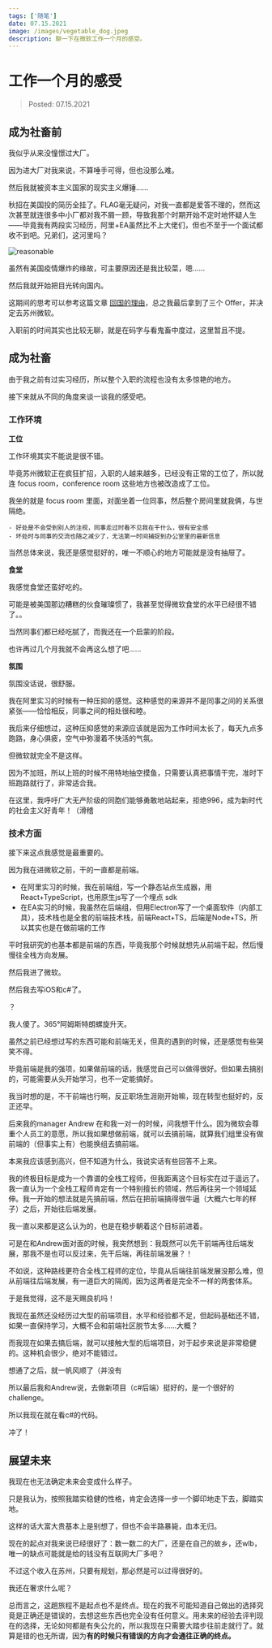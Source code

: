 ```yaml
---
tags: ['随笔']
date: 07.15.2021
image: /images/vegetable_dog.jpeg
description: 聊一下在微软工作一个月的感受。
---
```


# 工作一个月的感受

> Posted: 07.15.2021

<Tag />

## 成为社畜前

我似乎从来没憧憬过大厂。

因为进大厂对我来说，不算唾手可得，但也没那么难。

然后我就被资本主义国家的现实主义爆锤……

秋招在美国投的简历全挂了。FLAG毫无疑问，对我一直都是爱答不理的，然而这次甚至就连很多中小厂都对我不屑一顾，导致我那个时期开始不定时地怀疑人生——毕竟我有两段实习经历，阿里+EA虽然比不上大佬们，但也不至于一个面试都收不到吧。兄弟们，这河里吗？

![reasonable](/images/reasonable.jpeg)

虽然有美国疫情爆炸的缘故，可主要原因还是我比较菜，嗯……

然后我就开始把目光转向国内。

这期间的思考可以参考这篇文章 [回国的理由](/essay/back_to_home.md)，总之我最后拿到了三个 Offer，并决定去苏州微软。

入职前的时间其实也比较无聊，就是在码字与看鬼畜中度过，这里暂且不提。

## 成为社畜

由于我之前有过实习经历，所以整个入职的流程也没有太多惊艳的地方。

接下来就从不同的角度来谈一谈我的感受吧。

### 工作环境

**工位**

工作环境其实不能说是很不错。

毕竟苏州微软正在疯狂扩招，入职的人越来越多，已经没有正常的工位了，所以就连 focus room，conference room 这些地方也被改造成了工位。

我坐的就是 focus room 里面，对面坐着一位同事，然后整个房间里就我俩，与世隔绝。

    - 好处是不会受到别人的注视，同事走过时看不见我在干什么，很有安全感
    - 坏处时与同事的交流也随之减少了，无法第一时间捕捉到办公室里的最新信息

当然总体来说，我还是感觉挺好的，唯一不顺心的地方可能就是没有抽屉了。

**食堂**

我感觉食堂还蛮好吃的。

可能是被美国那边糟糕的伙食璀璨惯了，我甚至觉得微软食堂的水平已经很不错了。。

当然同事们都已经吃腻了，而我还在一个启蒙的阶段。

也许再过几个月我就不会再这么想了吧……

**氛围**

氛围没话说，很舒服。

我在阿里实习的时候有一种压抑的感觉。这种感觉的来源并不是同事之间的关系很紧张——恰恰相反，同事之间的相处很和睦。

我后来仔细想过，这种压抑感觉的来源应该就是因为工作时间太长了，每天九点多跑路，身心俱疲，空气中弥漫着不快活的气氛。

但微软就完全不是这样。

因为不加班，所以上班的时候不用特地抽空摸鱼，只需要认真把事情干完，准时下班跑路就行了，非常适合我。

在这里，我呼吁广大无产阶级的同胞们能够勇敢地站起来，拒绝996，成为新时代的社会主义好青年！（滑稽

### 技术方面

接下来这点我感觉是最重要的。

因为我在进微软之前，干的一直都是前端。

- 在阿里实习的时候，我在前端组，写一个静态站点生成器，用 React+TypeScript，也用原生js写了一个埋点 sdk
- 在EA实习的时候，我虽然在后端组，但用Electron写了一个桌面软件（内部工具），技术栈也是全套的前端技术栈，前端React+TS，后端是Node+TS，所以其实也是在做前端的工作

平时我研究的也基本都是前端的东西，毕竟我那个时候就想先从前端干起，然后慢慢往全栈方向发展。

然后我进了微软。

然后我去写iOS和c#了。

？

我人傻了。365°阿姆斯特朗螺旋升天。

虽然之前已经想过写的东西可能和前端无关，但真的遇到的时候，还是感觉有些哭笑不得。

毕竟前端是我的强项，如果做前端的话，我感觉自己可以做得很好。但如果去搞别的，可能需要从头开始学习，也不一定能搞好。

我当时想的是，不干前端也行啊，反正职场生涯刚开始嘛，现在转型也挺好的，反正还早。

后来我的manager Andrew 在和我一对一的时候，问我想干什么。因为微软会尊重个人员工的意愿，所以我如果想做前端，就可以去搞前端，就算我们组里没有做前端的（但事实上有）也能换组去搞前端。

本来我应该感到高兴，但不知道为什么，我说实话有些回答不上来。

我的终极目标是成为一个靠谱的全栈工程师，但我距离这个目标实在过于遥远了。我一直认为一个全栈工程师肯定有一个特别擅长的领域，然后再往另一个领域延伸。我一开始的想法就是先搞前端，然后在把前端搞得很牛逼（大概六七年的样子）之后，开始往后端发展。

我一直以来都是这么认为的，也是在稳步朝着这个目标前进着。

可是在和Andrew面对面的时候，我突然想到：我既然可以先干前端再往后端发展，那我不是也可以反过来，先干后端，再往前端发展？！

不如说，这种路线更符合全栈工程师的定位，毕竟从后端往前端发展没那么难，但从前端往后端发展，有一道巨大的隔阂，因为这两者是完全不一样的两套体系。

于是我觉得，这不是天赐良机吗！

我现在虽然还没经历过大型的前端项目，水平和经验都不足，但起码基础还不错，如果一直保持学习，大概不会和前端社区脱节太多……大概？

而我现在如果去搞后端，就可以接触大型的后端项目，对于起步来说是非常稳健的。这种机会很少，绝对不能错过。

想通了之后，就一帆风顺了（并没有

所以最后我和Andrew说，去做新项目（c#后端）挺好的，是一个很好的challenge。

所以我现在就在看c#的代码。

冲了！

## 展望未来

我现在也无法确定未来会变成什么样子。

只是我认为，按照我踏实稳健的性格，肯定会选择一步一个脚印地走下去，脚踏实地。

这样的话大富大贵基本上是别想了，但也不会半路暴毙，血本无归。

现在的起点对我来说已经很好了：数一数二的大厂，还是在自己的故乡，还wlb，唯一的缺点可能就是给的钱没有互联网大厂多吧？

不过这个收入在苏州，只要有规划，那必然是可以过得很好的。

我还在奢求什么呢？

总而言之，这趟旅程不是起点也不是终点。现在的我不可能知道自己做出的选择究竟是正确还是错误的，去想这些东西也完全没有任何意义。用未来的经验去评判现在的选择，无论如何都是有失公允的，所以我现在只需要大踏步往前走就行了。就算是错的也无所谓，因为<span v-p>**有的时候只有错误的方向才会通往正确的终点。**</span>

<Disqus />